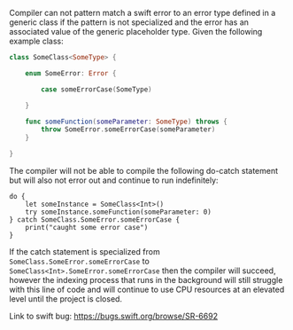 Compiler can not pattern match a swift error to an error type defined in a generic class if the pattern is not specialized and the error has an associated value of the generic placeholder type. Given the following example class:

```swift
class SomeClass<SomeType> {

	enum SomeError: Error {

		case someErrorCase(SomeType)

	}

	func someFunction(someParameter: SomeType) throws {
		throw SomeError.someErrorCase(someParameter)
	}

}
```

The compiler will not be able to compile the following do-catch statement but will also not error out and continue to run indefinitely:

```
do {
	let someInstance = SomeClass<Int>()
	try someInstance.someFunction(someParameter: 0)
} catch SomeClass.SomeError.someErrorCase {
	print("caught some error case")
}
```

If the catch statement is specialized from `SomeClass.SomeError.someErrorCase` to `SomeClass<Int>.SomeError.someErrorCase` then the compiler will succeed, however the indexing process that runs in the background will still struggle with this line of code and will continue to use CPU resources at an elevated level until the project is closed.

Link to swift bug: https://bugs.swift.org/browse/SR-6692
